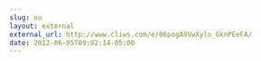 ```yaml
---
slug: ou
layout: external
external_url: http://www.cliws.com/e/06pogA9VwXylo_GknPEeFA/
date: 2012-06-05T09:02:14-05:00
---
```

